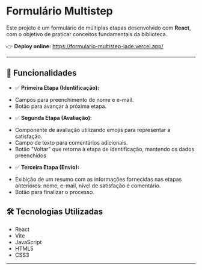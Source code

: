 # Formulário Multistep

Este projeto é um formulário de múltiplas etapas desenvolvido com **React**, com o objetivo de praticar conceitos fundamentais da biblioteca.

👉 **Deploy online:** https://formulario-multistep-jade.vercel.app/

---

## 🚀 Funcionalidades

- ✅ **Primeira Etapa (Identificação):** 
+ Campos para preenchimento de nome e e-mail.
+ Botão para avançar à próxima etapa.

- ✅ **Segunda Etapa (Avaliação):** 
+ Componente de avaliação utilizando emojis para representar a satisfação.
+ Campo de texto para comentários adicionais.
+ Botão "Voltar" que retorna à etapa de identificação, mantendo os dados preenchidos

- ✅ **Terceira Etapa (Envio):** 
+ Exibição de um resumo com as informações fornecidas nas etapas anteriores: nome, e-mail, nível de satisfação e comentário.
+ Botão para finalizar o processo.

## 🛠️ Tecnologias Utilizadas
- React
- Vite
- JavaScript
- HTML5
- CSS3
---
